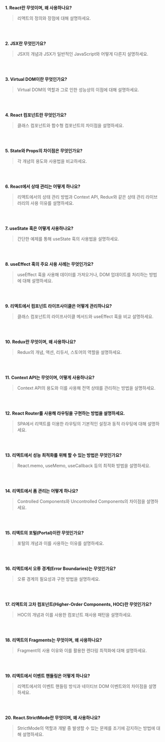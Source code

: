 **1. React란 무엇이며, 왜 사용하나요?**
> 리액트의 정의와 장점에 대해 설명하세요.

<br><br>

**2. JSX란 무엇인가요?**
> JSX의 개념과 JSX가 일반적인 JavaScript와 어떻게 다른지 설명하세요.

<br><br>

**3. Virtual DOM이란 무엇인가요?**
> Virtual DOM의 역할과 그로 인한 성능상의 이점에 대해 설명하세요.

<br><br>

**4. React 컴포넌트란 무엇인가요?**
> 클래스 컴포넌트와 함수형 컴포넌트의 차이점을 설명하세요.

<br><br>

**5. State와 Props의 차이점은 무엇인가요?**
> 각 개념의 용도와 사용법을 비교하세요.

<br><br>

**6. React에서 상태 관리는 어떻게 하나요?**
> 리액트에서의 상태 관리 방법과 Context API, Redux와 같은 상태 관리 라이브러리의 사용 이유를 설명하세요.

<br><br>

**7. useState 훅은 어떻게 사용하나요?**
> 간단한 예제를 통해 useState 훅의 사용법을 설명하세요.

<br><br>

**8. useEffect 훅의 주요 사용 사례는 무엇인가요?**
> useEffect 훅을 사용해 데이터를 가져오거나, DOM 업데이트를 처리하는 방법에 대해 설명하세요.

<br><br>

**9. 리액트에서 컴포넌트 라이프사이클은 어떻게 관리하나요?**
> 클래스 컴포넌트의 라이프사이클 메서드와 useEffect 훅을 비교 설명하세요.

<br><br>

**10. Redux란 무엇이며, 왜 사용하나요?**
> Redux의 개념, 액션, 리듀서, 스토어의 역할을 설명하세요.

<br><br>

**11. Context API는 무엇이며, 어떻게 사용하나요?**
> Context API의 용도와 이를 사용해 전역 상태를 관리하는 방법을 설명하세요.

<br><br>

**12. React Router를 사용해 라우팅을 구현하는 방법을 설명하세요.**
> SPA에서 리액트를 이용한 라우팅의 기본적인 설정과 동적 라우팅에 대해 설명하세요.

<br><br>

**13. 리액트에서 성능 최적화를 위해 할 수 있는 방법은 무엇인가요?**
> React.memo, useMemo, useCallback 등의 최적화 방법을 설명하세요.

<br><br>

**14. 리액트에서 폼 관리는 어떻게 하나요?**
> Controlled Components와 Uncontrolled Components의 차이점을 설명하세요.

<br><br>

**15. 리액트의 포털(Portal)이란 무엇인가요?**
> 포털의 개념과 이를 사용하는 이유를 설명하세요.

<br><br>

**16. 리액트에서 오류 경계(Error Boundaries)는 무엇인가요?**
> 오류 경계의 필요성과 구현 방법을 설명하세요.

<br><br>

**17. 리액트의 고차 컴포넌트(Higher-Order Components, HOC)란 무엇인가요?**
> HOC의 개념과 이를 사용한 컴포넌트 재사용 패턴을 설명하세요.

<br><br>

**18. 리액트의 Fragments는 무엇이며, 왜 사용하나요?**
> Fragment의 사용 이유와 이를 활용한 렌더링 최적화에 대해 설명하세요.

<br><br>

**19. 리액트에서 이벤트 핸들링은 어떻게 하나요?**
> 리액트에서의 이벤트 핸들링 방식과 네이티브 DOM 이벤트와의 차이점을 설명하세요.

<br><br>

**20. React.StrictMode란 무엇이며, 왜 사용하나요?**
> StrictMode의 역할과 개발 중 발생할 수 있는 문제를 조기에 감지하는 방법에 대해 설명하세요.

<br><br>
